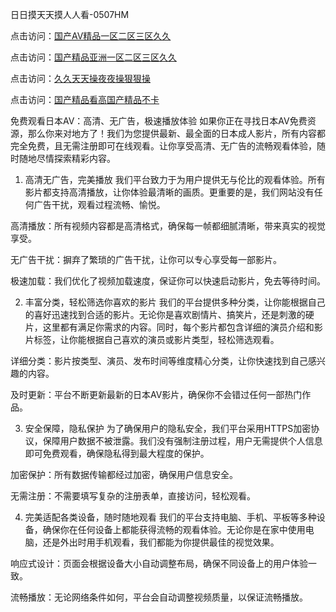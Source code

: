 
日日摸天天摸人人看-0507HM


点击访问：<a href="https://bered.pages.dev/">国产AⅤ精品一区二区三区久久</a>

点击访问：<a href="https://rtj-3zo.pages.dev/">国产精品亚洲一区二区三区久久</a>

点击访问：<a href="https://vassv.pages.dev/">久久天天操夜夜操狠狠操</a>

点击访问：<a href="https://https://vassv.pages.dev/">国产精品看高国产精品不卡</a>

免费观看日本AV：高清、无广告，极速播放体验
如果你正在寻找日本AV免费资源，那么你来对地方了！我们为您提供最新、最全面的日本成人影片，所有内容都完全免费，且无需注册即可在线观看。让你享受高清、无广告的流畅观看体验，随时随地尽情探索精彩内容。

1. 高清无广告，完美播放
我们平台致力于为用户提供无与伦比的观看体验。所有影片都支持高清播放，让你体验最清晰的画质。更重要的是，我们网站没有任何广告干扰，观看过程流畅、愉悦。

高清播放：所有视频内容都是高清格式，确保每一帧都细腻清晰，带来真实的视觉享受。

无广告干扰：摒弃了繁琐的广告干扰，让你可以专心享受每一部影片。

极速加载：我们优化了视频加载速度，保证你可以快速启动影片，免去等待时间。

2. 丰富分类，轻松筛选你喜欢的影片
我们的平台提供多种分类，让你能根据自己的喜好迅速找到合适的影片。无论你是喜欢剧情片、搞笑片，还是刺激的硬片，这里都有满足你需求的内容。同时，每个影片都包含详细的演员介绍和影片标签，让你能根据自己喜欢的演员或影片类型，轻松筛选观看。

详细分类：影片按类型、演员、发布时间等维度精心分类，让你快速找到自己感兴趣的内容。

及时更新：平台不断更新最新的日本AV影片，确保你不会错过任何一部热门作品。

3. 安全保障，隐私保护
为了确保用户的隐私安全，我们平台采用HTTPS加密协议，保障用户数据不被泄露。我们没有强制注册过程，用户无需提供个人信息即可免费观看，确保隐私得到最大程度的保护。

加密保护：所有数据传输都经过加密，确保用户信息安全。

无需注册：不需要填写复杂的注册表单，直接访问，轻松观看。

4. 完美适配各类设备，随时随地观看
我们的平台支持电脑、手机、平板等多种设备，确保你在任何设备上都能获得流畅的观看体验。无论你是在家中使用电脑，还是外出时用手机观看，我们都能为你提供最佳的视觉效果。

响应式设计：页面会根据设备大小自动调整布局，确保不同设备上的用户体验一致。

流畅播放：无论网络条件如何，平台会自动调整视频质量，以保证流畅播放。

<span style="display:none;">[Canonical link](https://github.com/su4569/122119 ）</span>
